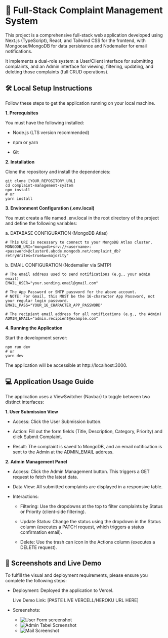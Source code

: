 # 💼 Full-Stack Complaint Management System

This project is a comprehensive full-stack web application developed using Next.js (TypeScript), React, and Tailwind CSS for the frontend, with Mongoose/MongoDB for data persistence and Nodemailer for email notifications.

It implements a dual-role system: a User/Client interface for submitting complaints, and an Admin interface for viewing, filtering, updating, and deleting those complaints (full CRUD operations).

## 🛠️ Local Setup Instructions

Follow these steps to get the application running on your local machine.

**1. Prerequisites**

You must have the following installed:

- Node.js (LTS version recommended)

- npm or yarn

- Git

**2. Installation**

Clone the repository and install the dependencies:
```
git clone [YOUR_REPOSITORY_URL]
cd complaint-management-system
npm install
# or
yarn install
```

**3. Environment Configuration (.env.local)**

You must create a file named .env.local in the root directory of the project and define the following variables:

a. DATABASE CONFIGURATION (MongoDB Atlas)
```
# This URI is necessary to connect to your MongoDB Atlas cluster.
MONGODB_URI="mongodb+srv://<username>:<password>@cluster0.abcde.mongodb.net/complaint_db?retryWrites=true&w=majority"
```

b. EMAIL CONFIGURATION (Nodemailer via SMTP)
```
# The email address used to send notifications (e.g., your admin email)
EMAIL_USER="your.sending.email@gmail.com" 

# The App Password or SMTP password for the above account. 
# NOTE: For Gmail, this MUST be the 16-character App Password, not your regular login password.
EMAIL_PASS="YOUR_16_CHARACTER_APP_PASSWORD" 

# The recipient email address for all notifications (e.g., the Admin)
ADMIN_EMAIL="admin.recipient@example.com"
```

**4. Running the Application**

Start the development server:
```
npm run dev
# or
yarn dev
```

The application will be accessible at http://localhost:3000.

## 💻 Application Usage Guide

The application uses a ViewSwitcher (Navbar) to toggle between two distinct interfaces:

**1. User Submission View**

- Access: Click the User Submission button.

- Action: Fill out the form fields (Title, Description, Category, Priority) and click Submit Complaint.

- Result: The complaint is saved to MongoDB, and an email notification is sent to the Admin at the ADMIN_EMAIL address.

**2. Admin Management Panel**

- Access: Click the Admin Management button. This triggers a GET request to fetch the latest data.

- Data View: All submitted complaints are displayed in a responsive table.

- Interactions:

  - Filtering: Use the dropdowns at the top to filter complaints by Status or Priority (client-side filtering).

  - Update Status: Change the status using the dropdown in the Status column (executes a PATCH request, which triggers a status confirmation email).

  - Delete: Use the trash can icon in the Actions column (executes a DELETE request).

## 📸 Screenshots and Live Demo

To fulfill the visual and deployment requirements, please ensure you complete the following steps:

- Deployment: Deployed the application to Vercel.

  Live Demo Link: [PASTE LIVE VERCELL/HEROKU URL HERE]

- Screenshots:
   - ![User Form screenshot](./User_panel.png)
   - ![Admin Tabel Screenshot](./Admin_panel.png)
   - ![Mail Screenshot](./Mail.png)
